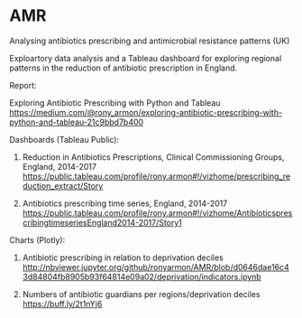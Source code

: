 # AMR
Analysing antibiotics prescribing and antimicrobial resistance patterns (UK)

Exploartory data analysis and a Tableau dashboard for exploring regional patterns in the reduction of antibiotic prescription in England.

Report:

Exploring Antibiotic Prescribing with Python and Tableau
https://medium.com/@rony_armon/exploring-antibiotic-prescribing-with-python-and-tableau-21c9bbd7b400

Dashboards (Tableau Public):

1. Reduction in Antibiotics Prescriptions, Clinical Commissioning Groups, England, 2014-2017 
https://public.tableau.com/profile/rony.armon#!/vizhome/prescribing_reduction_extract/Story

2. Antibiotics prescribing time series, England, 2014-2017 
https://public.tableau.com/profile/rony.armon#!/vizhome/AntibioticsprescribingtimeseriesEngland2014-2017/Story1

Charts (Plotly):

1. Antibiotic prescribing in relation to deprivation deciles 
http://nbviewer.jupyter.org/github/ronyarmon/AMR/blob/d0646dae16c43d84804fb8905b93f64814e09a02/deprivation/indicators.ipynb

2. Numbers of antibiotic guardians per regions/deprivation deciles
https://buff.ly/2t1nYj6
